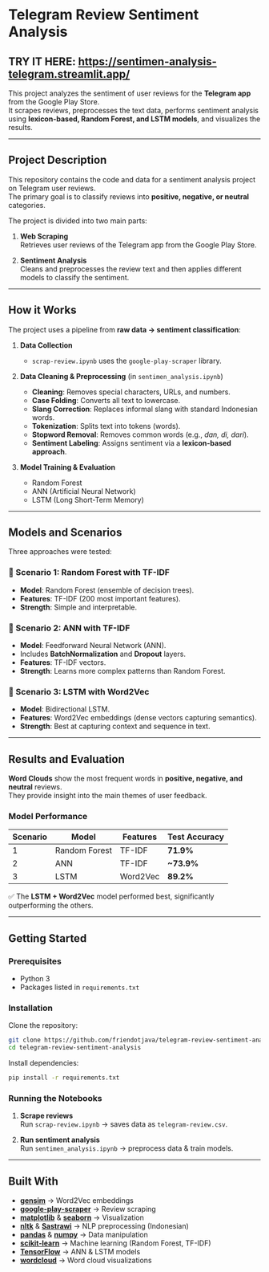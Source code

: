 # Telegram Review Sentiment Analysis

## TRY IT HERE: https://sentimen-analysis-telegram.streamlit.app/

This project analyzes the sentiment of user reviews for the **Telegram app** from the Google Play Store.  
It scrapes reviews, preprocesses the text data, performs sentiment analysis using **lexicon-based, Random Forest, and LSTM models**, and visualizes the results.

---

## Project Description

This repository contains the code and data for a sentiment analysis project on Telegram user reviews.  
The primary goal is to classify reviews into **positive, negative, or neutral** categories.

The project is divided into two main parts:

1. **Web Scraping**  
   Retrieves user reviews of the Telegram app from the Google Play Store.

2. **Sentiment Analysis**  
   Cleans and preprocesses the review text and then applies different models to classify the sentiment.

---

## How it Works

The project uses a pipeline from **raw data → sentiment classification**:

1. **Data Collection**  
   - `scrap-review.ipynb` uses the `google-play-scraper` library.  

2. **Data Cleaning & Preprocessing** (in `sentimen_analysis.ipynb`)  
   - **Cleaning**: Removes special characters, URLs, and numbers.  
   - **Case Folding**: Converts all text to lowercase.  
   - **Slang Correction**: Replaces informal slang with standard Indonesian words.  
   - **Tokenization**: Splits text into tokens (words).  
   - **Stopword Removal**: Removes common words (e.g., *dan, di, dari*).  
   - **Sentiment Labeling**: Assigns sentiment via a **lexicon-based approach**.

3. **Model Training & Evaluation**  
   - Random Forest  
   - ANN (Artificial Neural Network)  
   - LSTM (Long Short-Term Memory)  

---

## Models and Scenarios

Three approaches were tested:

### 🔹 Scenario 1: Random Forest with TF-IDF
- **Model**: Random Forest (ensemble of decision trees).  
- **Features**: TF-IDF (200 most important features).  
- **Strength**: Simple and interpretable.

### 🔹 Scenario 2: ANN with TF-IDF
- **Model**: Feedforward Neural Network (ANN).  
- Includes **BatchNormalization** and **Dropout** layers.  
- **Features**: TF-IDF vectors.  
- **Strength**: Learns more complex patterns than Random Forest.

### 🔹 Scenario 3: LSTM with Word2Vec
- **Model**: Bidirectional LSTM.  
- **Features**: Word2Vec embeddings (dense vectors capturing semantics).  
- **Strength**: Best at capturing context and sequence in text.

---

## Results and Evaluation

**Word Clouds** show the most frequent words in **positive, negative, and neutral** reviews.  
They provide insight into the main themes of user feedback.

### Model Performance

| Scenario | Model          | Features    | Test Accuracy |
|----------|---------------|-------------|---------------|
| 1        | Random Forest | TF-IDF      | **71.9%**     |
| 2        | ANN           | TF-IDF      | **~73.9%**    |
| 3        | LSTM          | Word2Vec    | **89.2%**     |

✅ The **LSTM + Word2Vec** model performed best, significantly outperforming the others.

---

## Getting Started

### Prerequisites
- Python 3  
- Packages listed in `requirements.txt`

### Installation
Clone the repository:
```bash
git clone https://github.com/friendotjava/telegram-review-sentiment-analysis.git
cd telegram-review-sentiment-analysis
```

Install dependencies:
```bash
pip install -r requirements.txt
```

### Running the Notebooks
1. **Scrape reviews**  
   Run `scrap-review.ipynb` → saves data as `telegram-review.csv`.

2. **Run sentiment analysis**  
   Run `sentimen_analysis.ipynb` → preprocess data & train models.

---

## Built With

- **[gensim](https://radimrehurek.com/gensim/)** → Word2Vec embeddings  
- **[google-play-scraper](https://pypi.org/project/google-play-scraper/)** → Review scraping  
- **[matplotlib](https://matplotlib.org/)** & **[seaborn](https://seaborn.pydata.org/)** → Visualization  
- **[nltk](https://www.nltk.org/)** & **[Sastrawi](https://pypi.org/project/Sastrawi/)** → NLP preprocessing (Indonesian)  
- **[pandas](https://pandas.pydata.org/)** & **[numpy](https://numpy.org/)** → Data manipulation  
- **[scikit-learn](https://scikit-learn.org/)** → Machine learning (Random Forest, TF-IDF)  
- **[TensorFlow](https://www.tensorflow.org/)** → ANN & LSTM models  
- **[wordcloud](https://github.com/amueller/word_cloud)** → Word cloud visualizations  

